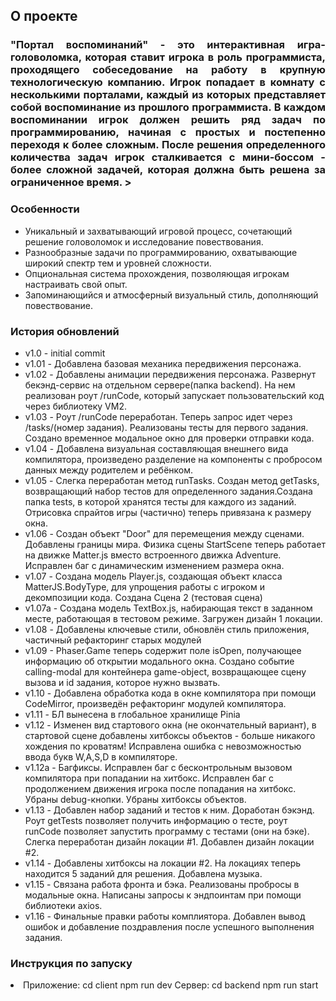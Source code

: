 <!-- ABOUT THE PROJECT -->

## О проекте

<h3 align="justify">"Портал воспоминаний" - это интерактивная игра-головоломка, которая ставит игрока в роль программиста, проходящего собеседование на работу в крупную технологическую компанию. Игрок попадает в комнату с несколькими порталами, каждый из которых представляет собой воспоминание из прошлого программиста. В каждом воспоминании игрок должен решить ряд задач по программированию, начиная с простых и постепенно переходя к более сложным. После решения определенного количества задач игрок сталкивается с мини-боссом - более сложной задачей, которая должна быть решена за ограниченное время.
></h3>

### Особенности

<ul>
  <li>Уникальный и захватывающий игровой процесс, сочетающий решение головоломок и исследование повествования.</li> 
  <li>Разнообразные задачи по программированию, охватывающие широкий спектр тем и уровней сложности.</li> 
  <li>Опциональная система прохождения, позволяющая игрокам настраивать свой опыт.</li> 
  <li>Запоминающийся и атмосферный визуальный стиль, дополняющий повествование.</li> 
</ul>

### История обновлений

<ul>
  <li>v1.0 - initial commit</li> 
  <li>v1.01 - Добавлена базовая механика передвижения персонажа.</li> 
  <li>v1.02 - Добавлены анимации передвижения персонажа. Развернут бекэнд-сервис на отдельном сервере(папка backend). На нем реализован роут /runCode, который запускает пользовательский код через библиотеку VM2.</li> 
  <li>v1.03 - Роут /runCode переработан. Теперь запрос идет через /tasks/(номер задания). Реализованы тесты для первого задания. Создано временное модальное окно для проверки отправки кода.</li> 
  <li>v1.04 - Добавлена визуальная составляющая внешнего вида компилятора, произведено разделение на компоненты с пробросом данных между родителем и ребёнком.</li> 
  <li>v1.05 - Слегка переработан метод runTasks. Создан метод getTasks, возвращающий набор тестов для определенного задания.Создана папка tests, в которой хранятся тесты для каждого из заданий. Отрисовка спрайтов игры (частично) теперь привязана к размеру окна. </li> 
  <li>v1.06 - Создан объект "Door" для перемещения между сценами. Добавлены границы мира. Физика сцены StartScene теперь работает на движке Matter.js вместо встроенного движка Adventure. Исправлен баг с динамическим изменением размера окна. </li>
  <li>v1.07 - Создана модель Player.js, создающая объект класса MatterJS.BodyType, для упрощения работы с игроком и декомпозиции кода. Создана Сцена 2 (тестовая сцена) </li>
  <li>v1.07a - Создана модель TextBox.js, набирающая текст в заданном месте, работающая в тестовом режиме. Загружен дизайн 1 локации. </li> 
  <li>v1.08 - Добавлены ключевые стили, обновлён стиль приложения, частичный рефакторинг старых модулей </li> 
  <li>v1.09 - Phaser.Game теперь содержит поле isOpen, получающее информацию об открытии модального окна. Создано событие calling-modal для контейнера game-object, возвращающее сцену вызова и id задания, которое нужно вызвать. </li> 
  <li>v1.10 - Добавлена обработка кода в окне компилятора при помощи CodeMirror, произведён рефакторинг модулей компилятора. </li> 
  <li>v1.11 - БЛ вынесена в глобальное хранилище Pinia</li>
  <li>v1.12 - Изменен вид стартового окна (не окончательный вариант), в стартовой сцене добавлены хитбоксы объектов - больше никакого хождения по кроватям! Исправлена ошибка с невозможностью ввода букв W,A,S,D в компиляторе.</li>
  <li>v1.12a - Багфиксы. Исправлен баг с бесконтрольным вызовом компилятора при попадании на хитбокс. Исправлен баг с продолжением движения игрока после попадания на хитбокс. Убраны debug-кнопки. Убраны хитбоксы объектов.</li>
  <li>v1.13 - Добавлен набор заданий и тестов к ним. Доработан бэкэнд. Роут getTests позволяет получить информацию о тесте, роут runCode позволяет запустить программу с тестами (они на бэке). Слегка переработан дизайн локации #1. Добавлен дизайн локации #2.</li>
  <li>v1.14 - Добавлены хитбоксы на локации #2. На локациях теперь находится 5 заданий для решения. Добавлена музыка.</li>
  <li>v1.15 - Связана работа фронта и бэка. Реализованы пробросы в модальные окна. Написаны запросы к эндпоинтам при помощи библиотеки axios.</li>
  <li>v1.16 - Финальные правки работы комплиятора. Добавлен вывод ошибок и добавление поздравления после успешного выполнения задания.</li>
  </ul>

### Инструкция по запуску

<li>Приложение: 
cd client
npm run dev
Сервер: 
cd backend
npm run start</li>
